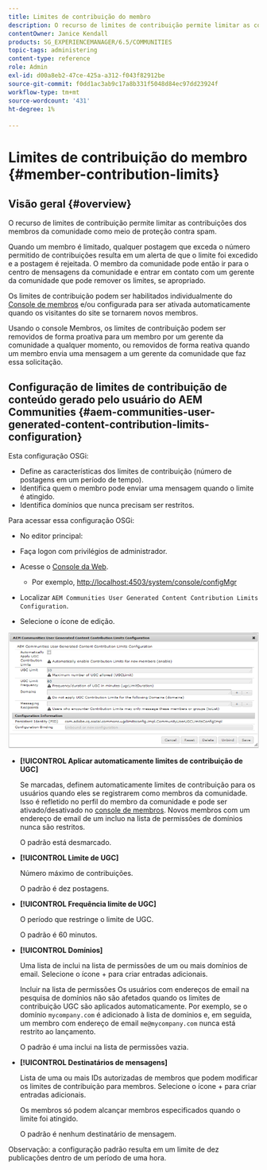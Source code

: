 ```yaml
---
title: Limites de contribuição do membro
description: O recurso de limites de contribuição permite limitar as contribuições para proteger contra spam
contentOwner: Janice Kendall
products: SG_EXPERIENCEMANAGER/6.5/COMMUNITIES
topic-tags: administering
content-type: reference
role: Admin
exl-id: d00a8eb2-47ce-425a-a312-f043f82912be
source-git-commit: f0dd1ac3ab9c17a8b331f5048d84ec97dd23924f
workflow-type: tm+mt
source-wordcount: '431'
ht-degree: 1%

---
```


# Limites de contribuição do membro {#member-contribution-limits}

## Visão geral {#overview}

O recurso de limites de contribuição permite limitar as contribuições dos membros da comunidade como meio de proteção contra spam.

Quando um membro é limitado, qualquer postagem que exceda o número permitido de contribuições resulta em um alerta de que o limite foi excedido e a postagem é rejeitada. O membro da comunidade pode então ir para o centro de mensagens da comunidade e entrar em contato com um gerente da comunidade que pode remover os limites, se apropriado.

Os limites de contribuição podem ser habilitados individualmente do [Console de membros](members.md) e/ou configurada para ser ativada automaticamente quando os visitantes do site se tornarem novos membros.

Usando o console Membros, os limites de contribuição podem ser removidos de forma proativa para um membro por um gerente da comunidade a qualquer momento, ou removidos de forma reativa quando um membro envia uma mensagem a um gerente da comunidade que faz essa solicitação.

## Configuração de limites de contribuição de conteúdo gerado pelo usuário do AEM Communities {#aem-communities-user-generated-content-contribution-limits-configuration}

Esta configuração OSGi:

* Define as características dos limites de contribuição (número de postagens em um período de tempo).
* Identifica quem o membro pode enviar uma mensagem quando o limite é atingido.
* Identifica domínios que nunca precisam ser restritos.

Para acessar essa configuração OSGi:

* No editor principal:
* Faça logon com privilégios de administrador.
* Acesse o [Console da Web](../../help/sites-deploying/configuring-osgi.md).

   * Por exemplo, [http://localhost:4503/system/console/configMgr](http://localhost:4503/system/console/configMgr)

* Localizar `AEM Communities User Generated Content Contribution Limits Configuration`.
* Selecione o ícone de edição.

![configure-limits](assets/configure-limits.png)

* **[!UICONTROL Aplicar automaticamente limites de contribuição de UGC]**

  Se marcadas, definem automaticamente limites de contribuição para os usuários quando eles se registrarem como membros da comunidade. Isso é refletido no perfil do membro da comunidade e pode ser ativado/desativado no [console de membros](members.md). Novos membros com um endereço de email de um incluo na lista de permissões de domínios nunca são restritos.

  O padrão está desmarcado.

* **[!UICONTROL Limite de UGC]**

  Número máximo de contribuições.

  O padrão é dez postagens.

* **[!UICONTROL Frequência limite de UGC]**

  O período que restringe o limite de UGC.

  O padrão é 60 minutos.

* **[!UICONTROL Domínios]**

  Uma lista de inclui na lista de permissões de um ou mais domínios de email. Selecione o ícone + para criar entradas adicionais.

  Incluir na lista de permissões Os usuários com endereços de email na pesquisa de domínios não são afetados quando os limites de contribuição UGC são aplicados automaticamente. Por exemplo, se o domínio `mycompany.com` é adicionado à lista de domínios e, em seguida, um membro com endereço de email `me@mycompany.com` nunca está restrito ao lançamento.

  O padrão é uma inclui na lista de permissões vazia.

* **[!UICONTROL Destinatários de mensagens]**

  Lista de uma ou mais IDs autorizadas de membros que podem modificar os limites de contribuição para membros. Selecione o ícone + para criar entradas adicionais.

  Os membros só podem alcançar membros especificados quando o limite foi atingido.

  O padrão é nenhum destinatário de mensagem.

Observação: a configuração padrão resulta em um limite de dez publicações dentro de um período de uma hora.
